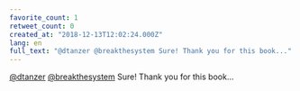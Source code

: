 ```yaml
---
favorite_count: 1
retweet_count: 0
created_at: "2018-12-13T12:02:24.000Z"
lang: en
full_text: "@dtanzer @breakthesystem Sure! Thank you for this book..."
---
```


[@dtanzer](https://twitter.com/dtanzer)
[@breakthesystem](https://twitter.com/breakthesystem) Sure! Thank you for this
book...
